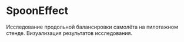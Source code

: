 # SpoonEffect
Исследование продольной балансировки самолёта на пилотажном стенде. Визуализация результатов исследования.
